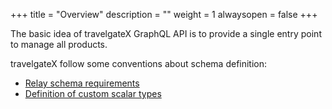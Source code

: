 +++
title = "Overview"
description = ""
weight = 1
alwaysopen = false
+++

The basic idea of travelgateX GraphQL API is to provide a single entry point to manage all products.

travelgateX follow some conventions about schema definition:

* [Relay schema requirements](../relay)
* [Definition of custom scalar types](../custom-scalar-types)







